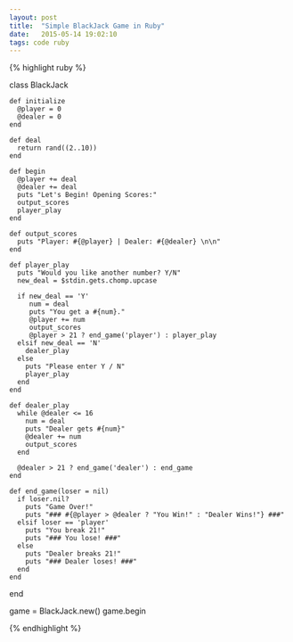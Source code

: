 ```yaml
---
layout: post
title:  "Simple BlackJack Game in Ruby"
date:   2015-05-14 19:02:10
tags: code ruby
---
```


{% highlight ruby %}
   
  class BlackJack
    
    def initialize
      @player = 0
      @dealer = 0
    end

    def deal
      return rand((2..10))
    end

    def begin
      @player += deal
      @dealer += deal
      puts "Let's Begin! Opening Scores:"
      output_scores
      player_play
    end
    
    def output_scores
      puts "Player: #{@player} | Dealer: #{@dealer} \n\n"
    end

    def player_play
      puts "Would you like another number? Y/N"
      new_deal = $stdin.gets.chomp.upcase

      if new_deal == 'Y' 
         num = deal
         puts "You get a #{num}."
         @player += num
         output_scores
         @player > 21 ? end_game('player') : player_play
      elsif new_deal == 'N'
        dealer_play
      else
        puts "Please enter Y / N"
        player_play
      end
    end

    def dealer_play
      while @dealer <= 16
        num = deal
        puts "Dealer gets #{num}"
        @dealer += num
        output_scores
      end

      @dealer > 21 ? end_game('dealer') : end_game
    end
    
    def end_game(loser = nil)
      if loser.nil?
        puts "Game Over!"
        puts "### #{@player > @dealer ? "You Win!" : "Dealer Wins!"} ###"
      elsif loser == 'player'
        puts "You break 21!"
        puts "### You lose! ###"
      else
        puts "Dealer breaks 21!"
        puts "### Dealer loses! ###"
      end
    end
  end

  game = BlackJack.new()
  game.begin
  
{% endhighlight %}


